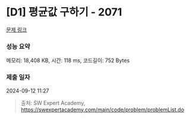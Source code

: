 # [D1] 평균값 구하기 - 2071 

[문제 링크](https://swexpertacademy.com/main/code/problem/problemDetail.do?contestProbId=AV5QRnJqA5cDFAUq) 

### 성능 요약

메모리: 18,408 KB, 시간: 118 ms, 코드길이: 752 Bytes

### 제출 일자

2024-09-12 11:27



> 출처: SW Expert Academy, https://swexpertacademy.com/main/code/problem/problemList.do
